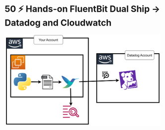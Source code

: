 # 50 ⚡ Hands-on FluentBit Dual Ship -> Datadog and Cloudwatch

![](../imgs/e8c579413291443c8747af81c1ed6f2e.png)
